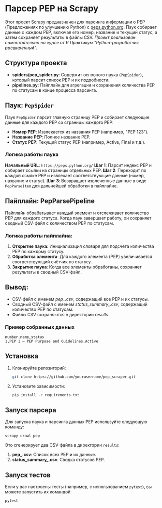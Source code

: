 # Парсер PEP на Scrapy

Этот проект Scrapy предназначен для парсинга информации о PEP (Предложениях по улучшению Python) с [peps.python.org](https://peps.python.org/). Паук собирает данные о каждом PEP, включая его номер, название и текущий статус, а затем сохраняет результаты в файлы CSV.
*Проект реализован самостоятельно на курсе от Я.Практикум "Python-разработчик расширенный".*

## Структура проекта

- **spiders/pep_spider.py**: Содержит основного паука (`PepSpider`), который парсит список PEP и их подробности.
- **pipelines.py**: Пайплайн для агрегации и сохранения количества PEP по статусам в конце процесса парсинга.

## Паук: `PepSpider`

Паук `PepSpider` парсит главную страницу PEP и собирает следующие данные для каждого PEP со страницы каждого PEP:

- **Номер PEP**: Извлекается из названия PEP (например, "PEP 123").
- **Название PEP**: Полное название PEP.
- **Статус PEP**: Текущий статус PEP (например, Active, Final и т.д.).

### Логика работы паука

**Начальный URL**: `https://peps.python.org/`
**Шаг 1**: Парсит индекс PEP и собирает ссылки на страницы отдельных PEP.
**Шаг 2**: Переходит по каждой ссылке PEP и извлекает соответствующие данные (номер, название и статус).
**Шаг 3**: Возвращает извлеченные данные в виде `PepParseItem` для дальнейшей обработки в пайплайне.

## Пайплайн: PepParsePipeline

Пайплайн обрабатывает каждый элемент и отслеживает количество PEP для каждого статуса. Когда паук завершает работу, он сохраняет сводный CSV-файл с количеством PEP по статусам.

### Логика работы пайплайна:  
1. **Открытие паука**: Инициализация словаря для подсчета количества PEP по каждому статусу.
2. **Обработка элемента**: Для каждого элемента (PEP) увеличивается соответствующий счётчик по статусу.
3. **Закрытие паука**: Когда все элементы обработаны, сохраняет результаты в сводный CSV-файл.

## Вывод:
- CSV-файл с именем *pep_<timestamp>.csv*, содержащий все PEP и их статусы.
- Сводный CSV-файл с именем *status_summary_<timestamp>.csv*, содержащий количество PEP по статусам.
- Файлы CSV сохраняются в директории *results*.

### Пример собранных данных

```csv
number,name,status
1,PEP 1 – PEP Purpose and Guidelines,Active
```

## Установка

1. Клонируйте репозиторий:

    ```bash
    git clone https://github.com/yourusername/pep_scraper.git
    ```

2. Установите зависимости:

    ```bash
    pip install -r requirements.txt
    ```

## Запуск парсера

Для запуска паука и парсинга данных PEP используйте следующую команду:

```bash
scrapy crawl pep
```

Это сгенерирует два CSV-файла в директории `results`:

1. **pep_<timestamp>.csv**: Список всех PEP и их данные.
2. **status_summary_<timestamp>.csv**: Сводка статусов PEP.

## Запуск тестов

Если у вас настроены тесты (например, с использованием `pytest`), вы можете запустить их командой:

```bash
pytest
```
